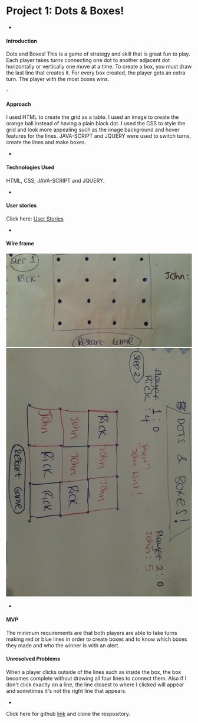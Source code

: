 # Project 1: Dots & Boxes!
-

#### Introduction 
<p>Dots and Boxes! This is a game of strategy and skill that is great fun to play. Each player takes turns connecting one dot to another adjacent dot horizontally or vertically one move at a time. To create a box, you must draw the last line that creates it. For every box created, the player gets an extra turn. The player with the most boxes wins.</p>
-

#### Approach

I used HTML to create the grid as a table. I used an image to create the orange ball instead of having a plain black dot. I used the CSS to style the grid and look more appealing such as the image background and hover features for the lines. JAVA-SCRIPT and JQUERY were used to switch turns, create the lines and make boxes. 

-
#### Technologies Used 

HTML, CSS, JAVA-SCRIPT and JQUERY. 

-
#### User stories 

Click here: [User Stories](https://trello.com/b/MjmSTWtc/project-1)

-
#### Wire frame 
![pic1](./assets/wireframe1.jpg)
![pic2](./assets/wireframe2.jpg)

-
#### MVP 
The minimum requirements are that both players are able to take turns making red or blue lines in order to create boxes and to know which boxes they made and who the winner is with an alert.

#### Unresolved Problems
When a player clicks outside of the lines such as inside the box, the box becomes complete without drawing all four lines to connect them. Also if I don't click exactly on a line, the line closest to where I clicked will appear and sometimes it's not the right line that appears.

-
Click here for github [link](https://github.com/rapersad/Project-1) and clone the respository.